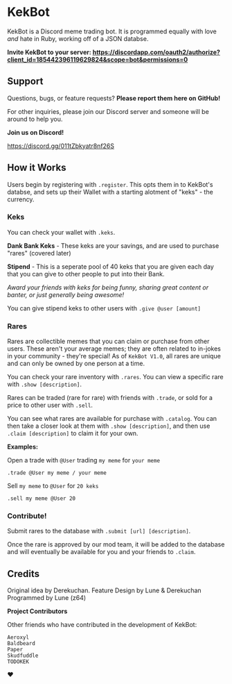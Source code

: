 # KekBot

KekBot is a Discord meme trading bot. It is programmed equally with love *and* hate in Ruby, working off of a JSON databse.

**Invite KekBot to your server: https://discordapp.com/oauth2/authorize?client_id=185442396119629824&scope=bot&permissions=0**

## Support

Questions, bugs, or feature requests? **Please report them here on GitHub!**

For other inquiries, please join our Discord server and someone will be around to help you.

**Join us on Discord!**

https://discord.gg/011tZbkyatr8nf26S

## How it Works

Users begin by registering with `.register`. This opts them in to KekBot's databse, and sets up their Wallet with a starting alotment of "keks" - the currency.

### Keks

You can check your wallet with `.keks`.

**Dank Bank Keks** - These keks are your savings, and are used to purchase "rares" (covered later)

**Stipend** - This is a seperate pool of 40 keks that you are given each day that you can give to other people to put into their Bank. 

*Award your friends with keks for being funny, sharing great content or banter, or just generally being awesome!*

You can give stipend keks to other users with `.give @user [amount]`

### Rares

Rares are collectible memes that you can claim or purchase from other users. These aren't your average memes; they are often related to in-jokes in your community - they're special! As of `KekBot V1.0`, all rares are unique and can only be owned by one person at a time.

You can check your rare inventory with `.rares`. You can view a specific rare with `.show [description]`. 

Rares can be traded (rare for rare) with friends with `.trade`, or sold for a price to other user with `.sell`.

You can see what rares are available for purchase with `.catalog`. You can then take a closer look at them with `.show [description]`, and then use `.claim [description]` to claim it for your own. 

**Examples:**

Open a trade with `@User` trading `my meme` for `your meme`

`.trade @User my meme / your meme`

Sell `my meme` to `@User` for `20 keks`

`.sell my meme @User 20`


### Contribute!

Submit rares to the database with `.submit [url] [description]`.

Once the rare is approved by our mod team, it will be added to the database and will eventually be available for you and your friends to `.claim`.

## Credits

Original idea by Derekuchan.
Feature Design by Lune & Derekuchan
Programmed by Lune (z64)

**Project Contributors**

Other friends who have contributed in the development of KekBot:

```
Aeroxyl
Baldbeard
Paper
Skudfuddle
TODOKEK
```

:heart:
